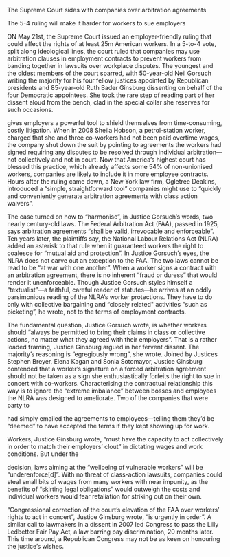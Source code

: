 The Supreme Court sides with companies over arbitration agreements

The 5-4 ruling will make it harder for workers to sue employers

ON May 21st, the Supreme Court issued an employer-friendly ruling that could affect the rights of at least 25m American workers. In a 5-to-4 vote, split along ideological lines, the court ruled that companies may use arbitration clauses in employment contracts to prevent workers from banding together in lawsuits over workplace disputes. The youngest and the oldest members of the court sparred, with 50-year-old Neil Gorsuch writing the majority for his four fellow justices appointed by Republican presidents and 85-year-old Ruth Bader Ginsburg dissenting on behalf of the four Democratic appointees. She took the rare step of reading part of her dissent aloud from the bench, clad in the special collar she reserves for such occasions.  

 gives employers a powerful tool to shield themselves from time-consuming, costly litigation. When in 2008 Sheila Hobson, a petrol-station worker, charged that she and three co-workers had not been paid overtime wages, the company shut down the suit by pointing to agreements the workers had signed requiring any disputes to be resolved through individual arbitration—not collectively and not in court. Now that America’s highest court has blessed this practice, which already affects some 54% of non-unionised workers, companies are likely to include it in more employee contracts. Hours after the ruling came down, a New York law firm, Ogletree Deakins, introduced a “simple, straightforward tool” companies might use to “quickly and conveniently generate arbitration agreements with class action waivers”.

The case turned on how to “harmonise”, in Justice Gorsuch’s words, two nearly century-old laws. The Federal Arbitration Act (FAA), passed in 1925, says arbitration agreements “shall be valid, irrevocable and enforceable”. Ten years later, the plaintiffs say, the National Labour Relations Act (NLRA) added an asterisk to that rule when it guaranteed workers the right to coalesce for “mutual aid and protection”. In Justice Gorsuch’s eyes, the NLRA does not carve out an exception to the FAA. The two laws cannot be read to be “at war with one another”. When a worker signs a contract with an arbitration agreement, there is no inherent “fraud or duress” that would render it unenforceable. Though Justice Gorsuch styles himself a “textualist”—a faithful, careful reader of statutes—he arrives at an oddly parsimonious reading of the NLRA’s worker protections. They have to do only with collective bargaining and “closely related" activities "such as picketing”, he wrote, not to the terms of employment contracts.   

The fundamental question, Justice Gorsuch wrote, is whether workers should “always be permitted to bring their claims in class or collective actions, no matter what they agreed with their employers”. That is a rather loaded framing, Justice Ginsburg argued in her fervent dissent. The majority’s reasoning is “egregiously wrong”, she wrote. Joined by Justices Stephen Breyer, Elena Kagan and Sonia Sotomayor, Justice Ginsburg contended that a worker’s signature on a forced arbitration agreement should not be taken as a sign she enthusiastically forfeits the right to sue in concert with co-workers. Characterising the contractual relationship this way is to ignore the “extreme imbalance” between bosses and employees the NLRA was designed to ameliorate. Two of the companies that were party to 

 had simply emailed the agreements to employees—telling them they’d be “deemed” to have accepted the terms if they kept showing up for work.

Workers, Justice Ginsburg wrote, “must have the capacity to act collectively in order to match their employers’ clout” in dictating wages and work conditions. But under the 

 decision, laws aiming at the “wellbeing of vulnerable workers” will be “underenforce[d]”. With no threat of class-action lawsuits, companies could steal small bits of wages from many workers with near impunity, as the benefits of “skirting legal obligations” would outweigh the costs and individual workers would fear retaliation for striking out on their own.

“Congressional correction of the court’s elevation of the FAA over workers’ rights to act in concert”, Justice Ginsburg wrote, “is urgently in order”. A similar call to lawmakers in a dissent in 2007 led Congress to pass the Lilly Ledbetter Fair Pay Act, a law barring pay discrimination, 20 months later. This time around, a Republican Congress may not be as keen on honouring the justice’s wishes.